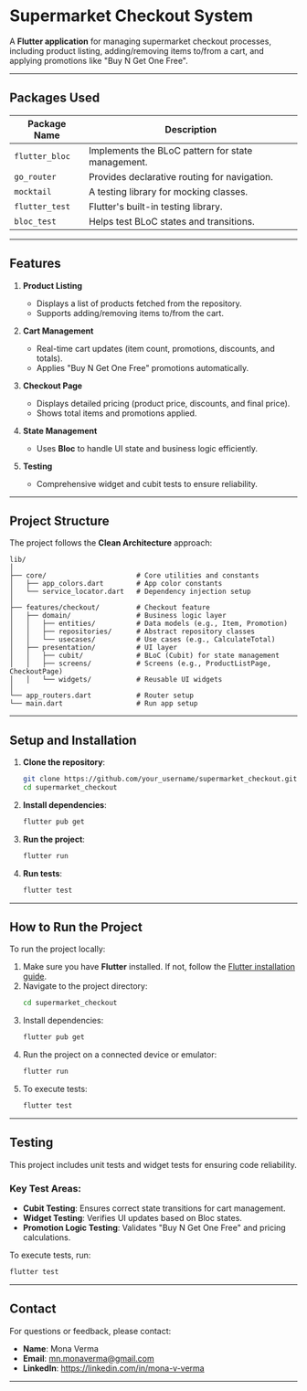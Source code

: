 # Supermarket Checkout System

A **Flutter application** for managing supermarket checkout processes, including product listing, adding/removing items to/from a cart, and applying promotions like "Buy N Get One Free". 

---

## Packages Used

| Package Name                        | Description                                      |
|-------------------------------------|--------------------------------------------------|
| `flutter_bloc`                      | Implements the BLoC pattern for state management.|
| `go_router`                         | Provides declarative routing for navigation.     |
| `mocktail`                          | A testing library for mocking classes.           |
| `flutter_test`                      | Flutter's built-in testing library.              |
| `bloc_test`                         | Helps test BLoC states and transitions.          |

---

## Features

1. **Product Listing**  
   - Displays a list of products fetched from the repository.  
   - Supports adding/removing items to/from the cart.

2. **Cart Management**  
   - Real-time cart updates (item count, promotions, discounts, and totals).  
   - Applies "Buy N Get One Free" promotions automatically.

3. **Checkout Page**  
   - Displays detailed pricing (product price, discounts, and final price).  
   - Shows total items and promotions applied.

4. **State Management**  
   - Uses **Bloc** to handle UI state and business logic efficiently.  

5. **Testing**  
   - Comprehensive widget and cubit tests to ensure reliability.

---

## Project Structure

The project follows the **Clean Architecture** approach:

```
lib/
│
├── core/                      # Core utilities and constants
│   ├── app_colors.dart        # App color constants
│   └── service_locator.dart   # Dependency injection setup
│
├── features/checkout/         # Checkout feature
│   ├── domain/                # Business logic layer
│   │   ├── entities/          # Data models (e.g., Item, Promotion)
│   │   ├── repositories/      # Abstract repository classes
│   │   └── usecases/          # Use cases (e.g., CalculateTotal)
│   ├── presentation/          # UI layer
│   │   ├── cubit/             # BLoC (Cubit) for state management
│   │   ├── screens/           # Screens (e.g., ProductListPage, CheckoutPage)
│   │   └── widgets/           # Reusable UI widgets
│   
└── app_routers.dart           # Router setup
└── main.dart                  # Run app setup

```

---

## Setup and Installation

1. **Clone the repository**:
   ```bash
   git clone https://github.com/your_username/supermarket_checkout.git
   cd supermarket_checkout
   ```

2. **Install dependencies**:
   ```bash
   flutter pub get
   ```

3. **Run the project**:
   ```bash
   flutter run
   ```

4. **Run tests**:
   ```bash
   flutter test
   ```

---

## How to Run the Project

To run the project locally:

1. Make sure you have **Flutter** installed. If not, follow the [Flutter installation guide](https://flutter.dev/docs/get-started/install).
2. Navigate to the project directory:
   ```bash
   cd supermarket_checkout
   ```
3. Install dependencies:
   ```bash
   flutter pub get
   ```
4. Run the project on a connected device or emulator:
   ```bash
   flutter run
   ```
5. To execute tests:
   ```bash
   flutter test
   ```

---

## Testing

This project includes unit tests and widget tests for ensuring code reliability.

### Key Test Areas:
- **Cubit Testing**: Ensures correct state transitions for cart management.
- **Widget Testing**: Verifies UI updates based on Bloc states.
- **Promotion Logic Testing**: Validates "Buy N Get One Free" and pricing calculations.

To execute tests, run:
```bash
flutter test
```
---

## Contact

For questions or feedback, please contact:

- **Name**: Mona Verma  
- **Email**: mn.monaverma@gmail.com  
- **LinkedIn**: https://linkedin.com/in/mona-v-verma

---

